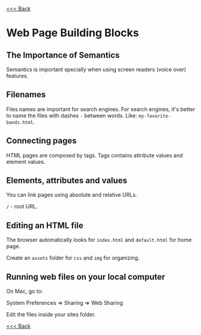 [<<< Back](README.md)

# Web Page Building Blocks

## The Importance of Semantics

Semantics is important specially when using screen readers (voice over) features.

## Filenames

Files names are important for search engines. For search engines, it's better to name the files with dashes `-` between words.
Like: `my-favorite-bands.html`.

## Connecting pages

HTML pages are composed by tags.
Tags contains attribute values and element values.

## Elements, attributes and values

You can link pages using absolute and relative URLs.

`/` - root URL.

## Editing an HTML file

The browser automatically looks for `index.html` and `default.html` for home page.

Create an `assets` folder for `css` and `img` for organizing.

## Running web files on your local computer

On Mac, go to:

System Preferences => Sharing => Web Sharing

Edit the files inside your sites folder.

[<<< Back](README.md)
